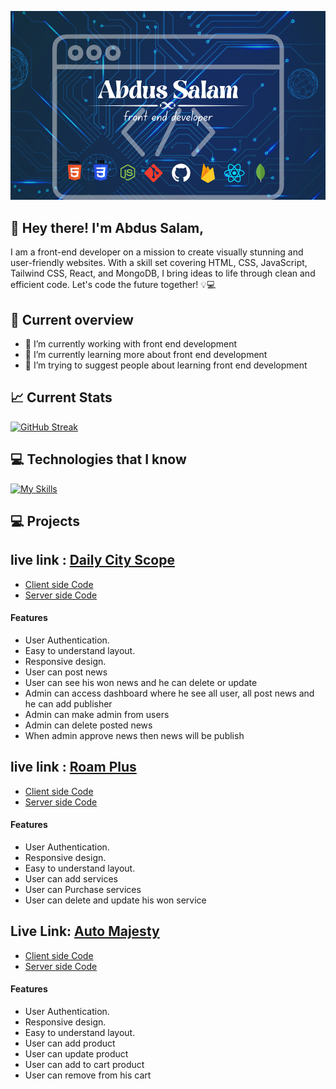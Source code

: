 ![Banner](https://raw.githubusercontent.com/salam46khan/salam46khan/main/Abdus%20Salam.png)

## 🚀 Hey there! I'm Abdus Salam,
I am a front-end developer on a mission to create visually stunning and user-friendly websites. With a skill set covering HTML, CSS, JavaScript, Tailwind CSS, React, and MongoDB, I bring ideas to life through clean and efficient code. Let's code the future together! 💡💻

## 👀 Current overview
- 🔭 I’m currently working with front end development
- 🌱 I’m currently learning more about front end development
- 🤔 I’m trying to suggest people about learning front end development

  

## 📈 Current Stats

[![GitHub Streak](https://github-readme-streak-stats.herokuapp.com?user=salam46khan&theme=blueberry)](https://git.io/streak-stats)


## 💻 Technologies that I know
[![My Skills](https://skillicons.dev/icons?i=html,css,js,react,tailwindcss,express,nextjs,mongodb,firebase)](https://skillicons.dev)

## 💻 Projects

## live link : [Daily City Scope](https://daily-city-scope.web.app/)
- [Client side Code](https://github.com/salam46khan/daily-city-scope)
- [Server side Code](https://github.com/salam46khan/daily-city-scope-server)
#### Features

- User Authentication.
- Easy to understand layout.
- Responsive design.
- User can post news
- User can see his won news and he can delete or update
- Admin can access dashboard where he see all user, all post news and he can add publisher
- Admin can make admin from users
- Admin can delete posted news
- When admin approve news then news will be publish



## live link : [Roam Plus](https://roam-plus-70bf9.web.app/)
- [Client side Code](https://github.com/salam46khan/roam-plus)
- [Server side Code](https://github.com/salam46khan/roam-plus-server)

#### Features

- User Authentication.
- Responsive design.
- Easy to understand layout.
- User can add services
- User can Purchase services
- User can delete and update his won service


## Live Link: [Auto Majesty](https://auto-majesty.web.app/)
- [Client side Code](https://github.com/salam46khan/auto-majesty)
- [Server side Code](https://github.com/salam46khan/auto-majesty-server)

#### Features

- User Authentication.
- Responsive design.
- Easy to understand layout.
- User can add product
- User can update product
- User can add to cart product
- User can remove from his cart
